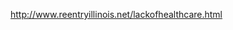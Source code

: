 http://www.reentryillinois.net/lackofhealthcare.html

[here]: http://documents.csh.org/documents/il/reentryillinois/healthcareincarcerationmedicaid.pdf
